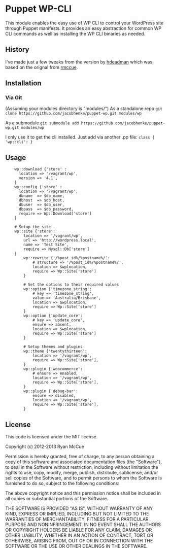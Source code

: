 # Puppet WP-CLI
This module enables the easy use of WP CLI to control your WordPress site
through Puppet manifests. It provides an easy abstraction for common WP CLI
commands as well as installing the WP CLI binaries as needed.

## History
I've made just a few tweaks from the version by [hdeadman](https://github.com/hdeadman/puppet-wp) 
which was based on the orignal from [rmccue](https://github.com/rmccue/puppet-wp).

## Installation
### Via Git

(Assuming your modules directory is "modules/")
As a standalone repo
`git clone https://github.com/jacobhenke/puppet-wp.git modules/wp`

As a submodule
`git submodule add https://github.com/jacobhenke/puppet-wp.git modules/wp`

I only use it to get the cli installed. Just add via another .pp file: 
`class { 'wp::cli': }`

## Usage
```puppet
	wp::download {'store' : 
	  location => '/vagrant/wp',
	  version => '4.1',
	} 
	wp::config {'store' :
	  location => '/vagrant/wp', 
	  dbname  => $db_name,
	  dbhost  => $db_host,
	  dbuser  => $db_user,
	  dbpass  => $db_password,
	  require => Wp::Download['store']
	} 

	# Setup the site
	wp::site {'store':
		location => '/vagrant/wp',
		url => 'http://wordpress.local',
		name => 'Test Site',
		require => Mysql::Db['store']
	}
		wp::rewrite {'/%post_id%/%postname%/':
			# structure => '/%post_id%/%postname%/',
			location => $wplocation,
			require => Wp::Site['store']
		}

		# Set the options to their required values
		wp::option {'timezone_string':
			# key => 'timezone_string',
			value => 'Australia/Brisbane',
			location => $wplocation,
			require => Wp::Site['store']
		}
		wp::option {'update_core':
			# key => 'update_core',
			ensure => absent,
			location => $wplocation,
			require => Wp::Site['store']
		}

		# Setup themes and plugins
		wp::theme {'twentythirteen':
			location => '/vagrant/wp',
			require => Wp::Site['store'],
		}
		wp::plugin {'woocommerce':
			# ensure => enabled,
			location => '/vagrant/wp',
			require => Wp::Site['store'],
		}
		wp::plugin {'debug-bar':
			ensure => disabled,
			location => '/vagrant/wp',
			require => Wp::Site['store'],
		}
```

## License
This code is licensed under the MIT license.

Copyright (c) 2012-2013 Ryan McCue

Permission is hereby granted, free of charge, to any person obtaining a copy
of this software and associated documentation files (the "Software"), to deal
in the Software without restriction, including without limitation the rights
to use, copy, modify, merge, publish, distribute, sublicense, and/or sell
copies of the Software, and to permit persons to whom the Software is
furnished to do so, subject to the following conditions:

The above copyright notice and this permission notice shall be included in
all copies or substantial portions of the Software.

THE SOFTWARE IS PROVIDED "AS IS", WITHOUT WARRANTY OF ANY KIND, EXPRESS OR
IMPLIED, INCLUDING BUT NOT LIMITED TO THE WARRANTIES OF MERCHANTABILITY,
FITNESS FOR A PARTICULAR PURPOSE AND NONINFRINGEMENT. IN NO EVENT SHALL THE
AUTHORS OR COPYRIGHT HOLDERS BE LIABLE FOR ANY CLAIM, DAMAGES OR OTHER
LIABILITY, WHETHER IN AN ACTION OF CONTRACT, TORT OR OTHERWISE, ARISING FROM,
OUT OF OR IN CONNECTION WITH THE SOFTWARE OR THE USE OR OTHER DEALINGS IN
THE SOFTWARE.
